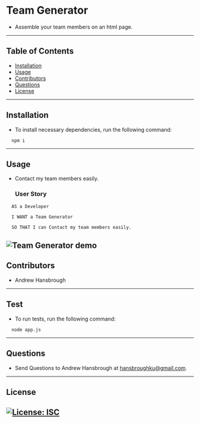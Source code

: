 # Team Generator

- Assemble your team members on an html page.

---

## Table of Contents

- [Installation](#installation)
- [Usage](#usage)
- [Contributors](#contributors)
- [Questions](#questions)
- [License](#license)

---

## Installation

- To install necessary dependencies, run the following command:

```
  npm i
```

---

## Usage

- Contact my team members easily.
  ### User Story

```
  AS a Developer

  I WANT a Team Generator

  SO THAT I can Contact my team members easily.
```

## ![Team Generator demo](./)

## Contributors

- Andrew Hansbrough

---

## Test

- To run tests, run the following command:

```
  node app.js
```

---

## Questions

- Send Questions to Andrew Hansbrough at hansbroughku@gmail.com.

---

## License

## [![License: ISC](https://img.shields.io/badge/License-ISC-blue.svg)](https://opensource.org/licenses/ISC)
